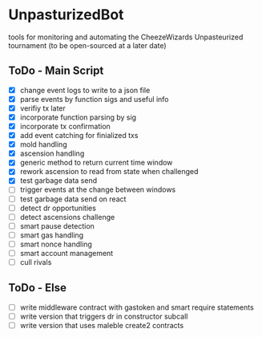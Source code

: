 # UnpasturizedBot
tools for monitoring and automating the CheezeWizards Unpasteurized tournament (to be open-sourced at a later date)


## ToDo - Main Script

- [x] change event logs to write to a json file
- [x] parse events by function sigs and useful info
- [x] verifiy tx later
- [x] incorporate function parsing by sig
- [x] incorporate tx confirmation
- [x] add event catching for finialized txs
- [x] mold handling
- [x] ascension handling
- [x] generic method to return current time window
- [x] rework ascension to read from state when challenged
- [x] test garbage data send
- [ ] trigger events at the change between windows
- [ ] test garbage data send on react
- [ ] detect dr opportunities
- [ ] detect ascensions challenge
- [ ] smart pause detection
- [ ] smart gas handling
- [ ] smart nonce handling
- [ ] smart account management
- [ ] cull rivals

## ToDo - Else

- [ ] write middleware contract with gastoken and smart require statements
- [ ] write version that triggers dr in constructor subcall
- [ ] write version that uses maleble create2 contracts